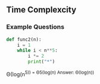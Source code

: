 ## Time Complexcity 

### Example Questions

```python
def func2(n):
    i = 1
    while i < n**5:
        i *= 2
        print("*")
```

&Theta;(log(n<sup>5)) = &Theta;5(log(n)
Answer: &Theta;(log(n)) 
